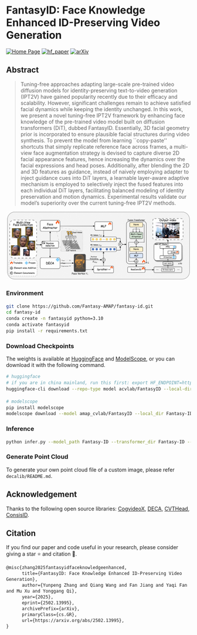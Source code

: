 # FantasyID: Face Knowledge Enhanced ID-Preserving Video Generation

[![Home Page](https://img.shields.io/badge/Project-FantasyID-blue.svg)](https://fantasy-amap.github.io/fantasy-id/)
[![hf_paper](https://img.shields.io/badge/🤗-Paper%20In%20HF-red.svg)](https://huggingface.co/papers/2502.13995)
[![arXiv](https://img.shields.io/badge/Arxiv-2502.13995-b31b1b.svg?logo=arXiv)](https://arxiv.org/pdf/2502.13995)

## Abstract

> Tuning-free approaches adapting large-scale pre-trained video diffusion models for identity-preserving text-to-video generation (IPT2V) have gained popularity recently due to their efficacy and scalability. However, significant challenges remain to achieve satisfied facial dynamics while keeping the identity unchanged. In this work, we present a novel tuning-free IPT2V framework by enhancing face knowledge of the pre-trained video model built on diffusion transformers (DiT), dubbed FantasyID. Essentially, 3D facial geometry prior is incorporated to ensure plausible facial structures during video synthesis. To prevent the model from learning ``copy-paste'' shortcuts that simply replicate reference face across frames, a multi-view face augmentation strategy is devised to capture diverse 2D facial appearance features, hence increasing the dynamics over the facial expressions and head poses. Additionally, after blending the 2D and 3D features as guidance, instead of naively employing adapter to inject guidance cues into DiT layers, a learnable layer-aware adaptive mechanism is employed to selectively inject the fused features into each individual DiT layers, facilitating balanced modeling of identity preservation and motion dynamics. Experimental results validate our model’s superiority over the current tuning-free IPT2V methods.

![Fig.1](https://github.com/Fantasy-AMAP/fantasy-id/blob/main/assets/method.jpg)

### Environment

```bash
git clone https://github.com/Fantasy-AMAP/fantasy-id.git
cd fantasy-id
conda create -n fantasyid python=3.10
conda activate fantasyid
pip install -r requirements.txt
```

### Download Checkpoints

The weights is available at [HuggingFace](https://huggingface.co/acvlab/FantasyID) and [ModelScope](https://www.modelscope.cn/models/amap_cvlab/FantasyID/), or you can download it with the following command.

```bash
# huggingface
# if you are in china mainland, run this first: export HF_ENDPOINT=https://hf-mirror.com
huggingface-cli download --repo-type model acvlab/FantasyID --local-dir Fantasy-ID

# modelscope
pip install modelscope
modelscope download --model amap_cvlab/FantasyID --local_dir Fantasy-ID
```

### Inference

```bash
python infer.py --model_path Fantasy-ID --transformer_dir Fantasy-ID --seed 42 --pcd_path ./assets/anne.ply  --img_file_path ./assets/anne.jpg --prompt "A woman in an elegant evening gown stands at a glamorous ball, her smile captivating those around her. The ballroom is grand, with crystal chandeliers casting a warm glow over the polished marble floors and intricately decorated walls. The sound of classical music fills the air, played by a live orchestra at the corner of the room. She holds a glass of champagne, her other hand lightly resting on the arm of a companion. Her movements are graceful, and she exudes confidence and sophistication, adding to the charm and elegance of the evening."
```

### Generate Point Cloud

To generate your own point cloud file of a custom image, please refer `decalib/README.md`.

## Acknowledgement

Thanks to the following open source libraries: [CogvideoX](https://github.com/THUDM/CogVideo), [DECA](https://github.com/yfeng95/DECA), [CVTHead](https://github.com/HowieMa/CVTHead), [ConsisID](https://github.com/PKU-YuanGroup/ConsisID).

## Citation
If you find our paper and code useful in your research, please consider giving a star ⭐ and citation 📝.
```
@misc{zhang2025fantasyidfaceknowledgeenhanced,
      title={FantasyID: Face Knowledge Enhanced ID-Preserving Video Generation},
      author={Yunpeng Zhang and Qiang Wang and Fan Jiang and Yaqi Fan and Mu Xu and Yonggang Qi},
      year={2025},
      eprint={2502.13995},
      archivePrefix={arXiv},
      primaryClass={cs.GR},
      url={https://arxiv.org/abs/2502.13995},
}
```
